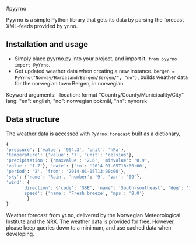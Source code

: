 #pyyrno

Pyyrno is a simple Python library that gets its data by parsing the forecast XML-feeds provided by yr.no.

## Installation and usage
- Simply place pyyrno.py into your project, and import it. `from pyyrno import PyYrno`.
- Get updated weather data when creating a new instance. `bergen = PyYrno("Norway/Hordaland/Bergen/Bergen/", "no")`, 
builds weather data for the norwegian town Bergen, in norwegian.

Keyword arguments:
-location: format "Country/County/Municipality/City"
-lang: "en": english, "no": norwegian bokmål, "nn": nynorsk

## Data structure
The weather data is accessed with `PyYrno.forecast` built as a dictionary, 
```Python
{
'pressure': {'value': '994.3', 'unit': 'hPa'}, 
'temperature': {'value': '7', 'unit': 'celsius'}, 
'precipitation': {'maxvalue': '2.6', 'minvalue': '0.9', 
'value': '1.7'}, 'date': {'to': '2014-01-05T18:00:00', 
'period': '2', 'from': '2014-01-05T13:00:00'}, 
'sky': {'name': 'Rain', 'number': '9', 'var': '09'}, 
'wind': {
      'direction': {'code': 'SSE', 'name': 'South-southeast', 'deg': '149.3'}, 
      'speed': {'name': 'Fresh breeze', 'mps': '8.0'}
        }
}'
```


Weather forecast from yr.no, delivered by the Norwegian Meteorological Institute and the NRK.
The weather data is provided for free. However, please keep queries down to a minimum, and use cached data when developing. 
